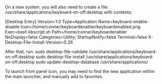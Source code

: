 On a new system, you will also need to create a file: /usr/share/applications/keyboard-on-off.desktop with contents:

[Desktop Entry]
Version=1.0
Type=Application
Name=keyboard-enable-disable
Icon=/home/conner/keyboardenabler/keyboardenabled.png
Exec=bash kbscript.sh
Path=/home/conner/keyboardenabler
NoDisplay=false
Categories=Utility;
StartupNotify=false
Terminal=false
X-Desktop-File-Install-Version=0.26

After that, run:
sudo desktop-file-validate /usr/share/applications/keyboard-on-off.desktop 
sudo desktop-file-install /usr/share/applications/keyboard-on-off.desktop
sudo update-desktop-database /usr/share/applications/

To launch from panel icon, you may need to find the new application within the main launcher, and manually add to favorites.
